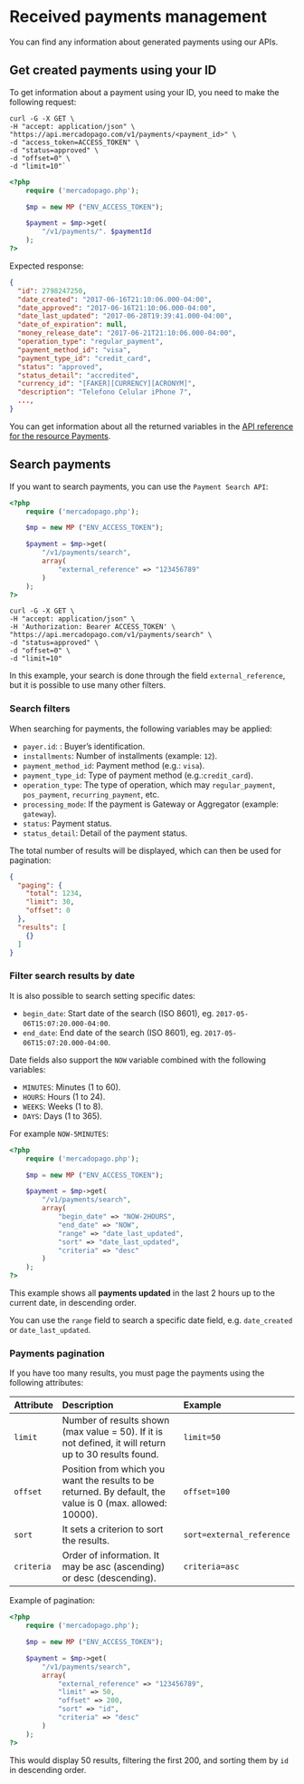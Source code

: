 # Received payments management

You can find any information about generated payments using our APIs.

## Get created payments using your ID

To get information about a payment using your ID, you need to make the following request:
```curl
curl -G -X GET \
-H "accept: application/json" \
"https://api.mercadopago.com/v1/payments/<payment_id>" \
-d "access_token=ACCESS_TOKEN" \
-d "status=approved" \
-d "offset=0" \
-d "limit=10"`
```
```php
<?php
	require ('mercadopago.php');

	$mp = new MP ("ENV_ACCESS_TOKEN");

	$payment = $mp->get(
		"/v1/payments/". $paymentId
	);
?>
```

Expected response:

```json
{
  "id": 2798247250,
  "date_created": "2017-06-16T21:10:06.000-04:00",
  "date_approved": "2017-06-16T21:10:06.000-04:00",
  "date_last_updated": "2017-06-28T19:39:41.000-04:00",
  "date_of_expiration": null,
  "money_release_date": "2017-06-21T21:10:06.000-04:00",
  "operation_type": "regular_payment",
  "payment_method_id": "visa",
  "payment_type_id": "credit_card",
  "status": "approved",
  "status_detail": "accredited",
  "currency_id": "[FAKER][CURRENCY][ACRONYM]",
  "description": "Telefono Celular iPhone 7",
  ...,
}
```

You can get information about all the returned variables in the [API reference for the resource Payments](https://www.mercadopago[FAKER][URL][DOMAIN]/developers/es/reference/payments/_payments_id/get).

## Search payments

If you want to search payments, you can use the `Payment Search API`:

```php
<?php
	require ('mercadopago.php');

	$mp = new MP ("ENV_ACCESS_TOKEN");

	$payment = $mp->get(
		"/v1/payments/search",
		array(
			"external_reference" => "123456789"
		)
	);
?>
```
```curl
curl -G -X GET \
-H "accept: application/json" \
-H 'Authorization: Bearer ACCESS_TOKEN' \
"https://api.mercadopago.com/v1/payments/search" \
-d "status=approved" \
-d "offset=0" \
-d "limit=10"
```

In this example, your search is done through the field `external_reference`, but it is possible to use many other filters.

### Search filters

When searching for payments, the following variables may be applied:

* `payer.id`: : Buyer’s identification.
* `installments`: Number of installments (example: `12`).
* `payment_method_id`: Payment method (e.g.: `visa`).
* `payment_type_id`: Type of payment method (e.g.:`credit_card`).
* `operation_type`: The type of operation, which may  `regular_payment`, `pos_payment`, `recurring_payment`, etc.
* `processing_mode`: If the payment is Gateway or Aggregator (example: `gateway`).
* `status`: Payment status.
* `status_detail`: Detail of the payment status.

The total number of results will be displayed, which can then be used for pagination:

```json
{
  "paging": {
    "total": 1234,
    "limit": 30,
    "offset": 0
  },
  "results": [
    {}
  ]
}
```

### Filter search results by date

It is also possible to search setting specific dates:

* `begin_date`: Start date of the search (ISO 8601), eg. `2017-05-06T15:07:20.000-04:00`.
* `end_date`: End date of the search (ISO 8601), eg. `2017-05-06T15:07:20.000-04:00`.

Date fields also support the `NOW` variable combined with the following variables:

* `MINUTES`: Minutes  (1 to 60).
* `HOURS`: Hours  (1 to 24).
* `WEEKS`: Weeks (1 to 8).
* `DAYS`: Days (1 to 365).

For example `NOW-5MINUTES`:

```php
<?php
	require ('mercadopago.php');

	$mp = new MP ("ENV_ACCESS_TOKEN");

	$payment = $mp->get(
		"/v1/payments/search",
		array(
			"begin_date" => "NOW-2HOURS",
			"end_date" => "NOW",
			"range" => "date_last_updated",
			"sort" => "date_last_updated",
			"criteria" => "desc"
		)
	);
?>
```

This example shows all **payments updated** in the last 2 hours up to the current date, in descending order.

You can use the `range` field to search a specific date field, e.g. `date_created` or `date_last_updated`.

### Payments pagination

If you have too many results, you must page the payments using the following attributes:

| Attribute | Description | Example |
| :--- | :--- | :--- |
| `limit`| Number of results shown (max value = 50). If it is not defined, it will return up to 30 results found. | `limit=50`|
| `offset` | Position from which you want the results to be returned. By default, the value is 0 (max. allowed: 10000). | `offset=100`|
| `sort` | It sets a criterion to sort the results. | `sort=external_reference` |
| `criteria` | Order of information. It may be asc (ascending) or desc (descending). | `criteria=asc` |

Example of pagination:

```php
<?php
	require ('mercadopago.php');

	$mp = new MP ("ENV_ACCESS_TOKEN");

	$payment = $mp->get(
		"/v1/payments/search",
		array(
			"external_reference" => "123456789",
			"limit" => 50,
			"offset" => 200,
			"sort" => "id",
			"criteria" => "desc"
		)
	);
?>
```

This would display 50 results, filtering the first 200, and sorting them by `id` in descending order.
